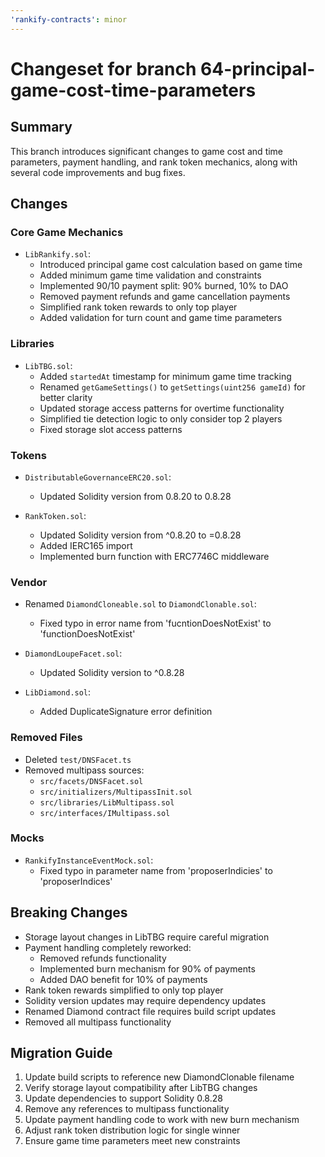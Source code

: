 ```yaml
---
'rankify-contracts': minor
---
```


# Changeset for branch 64-principal-game-cost-time-parameters

## Summary
This branch introduces significant changes to game cost and time parameters, payment handling, and rank token mechanics, along with several code improvements and bug fixes.

## Changes

### Core Game Mechanics
- `LibRankify.sol`:
  - Introduced principal game cost calculation based on game time
  - Added minimum game time validation and constraints
  - Implemented 90/10 payment split: 90% burned, 10% to DAO
  - Removed payment refunds and game cancellation payments
  - Simplified rank token rewards to only top player
  - Added validation for turn count and game time parameters

### Libraries
- `LibTBG.sol`:
  - Added `startedAt` timestamp for minimum game time tracking
  - Renamed `getGameSettings()` to `getSettings(uint256 gameId)` for better clarity
  - Updated storage access patterns for overtime functionality
  - Simplified tie detection logic to only consider top 2 players
  - Fixed storage slot access patterns

### Tokens
- `DistributableGovernanceERC20.sol`:
  - Updated Solidity version from 0.8.20 to 0.8.28

- `RankToken.sol`:
  - Updated Solidity version from ^0.8.20 to =0.8.28
  - Added IERC165 import
  - Implemented burn function with ERC7746C middleware

### Vendor
- Renamed `DiamondCloneable.sol` to `DiamondClonable.sol`:
  - Fixed typo in error name from 'fucntionDoesNotExist' to 'functionDoesNotExist'

- `DiamondLoupeFacet.sol`:
  - Updated Solidity version to ^0.8.28

- `LibDiamond.sol`:
  - Added DuplicateSignature error definition

### Removed Files
- Deleted `test/DNSFacet.ts`
- Removed multipass sources:
  - `src/facets/DNSFacet.sol`
  - `src/initializers/MultipassInit.sol`
  - `src/libraries/LibMultipass.sol`
  - `src/interfaces/IMultipass.sol`

### Mocks
- `RankifyInstanceEventMock.sol`:
  - Fixed typo in parameter name from 'proposerIndicies' to 'proposerIndices'

## Breaking Changes
- Storage layout changes in LibTBG require careful migration
- Payment handling completely reworked:
  - Removed refunds functionality
  - Implemented burn mechanism for 90% of payments
  - Added DAO benefit for 10% of payments
- Rank token rewards simplified to only top player
- Solidity version updates may require dependency updates
- Renamed Diamond contract file requires build script updates
- Removed all multipass functionality

## Migration Guide
1. Update build scripts to reference new DiamondClonable filename
2. Verify storage layout compatibility after LibTBG changes
3. Update dependencies to support Solidity 0.8.28
4. Remove any references to multipass functionality
5. Update payment handling code to work with new burn mechanism
6. Adjust rank token distribution logic for single winner
7. Ensure game time parameters meet new constraints
